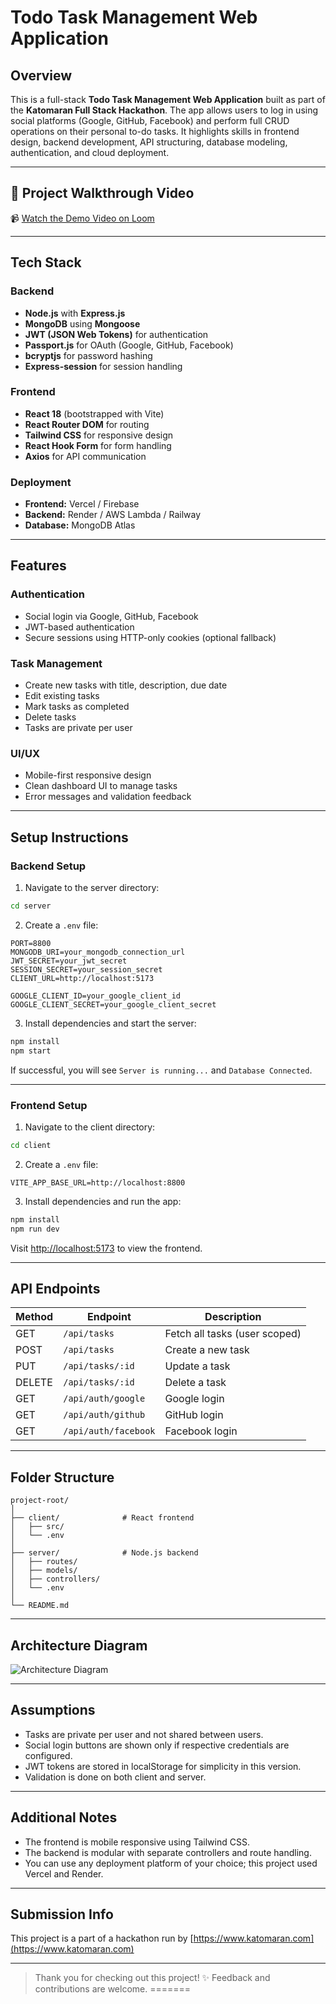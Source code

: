 #  Todo Task Management Web Application

##  Overview

This is a full-stack **Todo Task Management Web Application** built as part of the **Katomaran Full Stack Hackathon**. The app allows users to log in using social platforms (Google, GitHub, Facebook) and perform full CRUD operations on their personal to-do tasks. It highlights skills in frontend design, backend development, API structuring, database modeling, authentication, and cloud deployment.

---

## 🎥 Project Walkthrough Video

📹 [Watch the Demo Video on Loom](https://drive.google.com/file/d/16oExM62GwxW2tUFelyY77RHiPeOctA83/view?usp=sharing)

---

##  Tech Stack

### Backend

- **Node.js** with **Express.js**
- **MongoDB** using **Mongoose**
- **JWT (JSON Web Tokens)** for authentication
- **Passport.js** for OAuth (Google, GitHub, Facebook)
- **bcryptjs** for password hashing
- **Express-session** for session handling

### Frontend

- **React 18** (bootstrapped with Vite)
- **React Router DOM** for routing
- **Tailwind CSS** for responsive design
- **React Hook Form** for form handling
- **Axios** for API communication

### Deployment

- **Frontend:** Vercel / Firebase
- **Backend:** Render / AWS Lambda / Railway
- **Database:** MongoDB Atlas

---

##  Features

###  Authentication

- Social login via Google, GitHub, Facebook
- JWT-based authentication
- Secure sessions using HTTP-only cookies (optional fallback)

###  Task Management

- Create new tasks with title, description, due date
- Edit existing tasks
- Mark tasks as completed
- Delete tasks
- Tasks are private per user

###  UI/UX

- Mobile-first responsive design
- Clean dashboard UI to manage tasks
- Error messages and validation feedback

---

##  Setup Instructions

###  Backend Setup

1. Navigate to the server directory:

```bash
cd server
```

2. Create a `.env` file:

```env
PORT=8800
MONGODB_URI=your_mongodb_connection_url
JWT_SECRET=your_jwt_secret
SESSION_SECRET=your_session_secret
CLIENT_URL=http://localhost:5173

GOOGLE_CLIENT_ID=your_google_client_id
GOOGLE_CLIENT_SECRET=your_google_client_secret

```

3. Install dependencies and start the server:

```bash
npm install
npm start
```

If successful, you will see `Server is running...` and `Database Connected`.

---

###  Frontend Setup

1. Navigate to the client directory:

```bash
cd client
```

2. Create a `.env` file:

```env
VITE_APP_BASE_URL=http://localhost:8800
```

3. Install dependencies and run the app:

```bash
npm install
npm run dev
```

Visit [http://localhost:5173](http://localhost:5173) to view the frontend.

---

##  API Endpoints

| Method | Endpoint             | Description                   |
| ------ | -------------------- | ----------------------------- |
| GET    | `/api/tasks`         | Fetch all tasks (user scoped) |
| POST   | `/api/tasks`         | Create a new task             |
| PUT    | `/api/tasks/:id`     | Update a task                 |
| DELETE | `/api/tasks/:id`     | Delete a task                 |
| GET    | `/api/auth/google`   | Google login                  |
| GET    | `/api/auth/github`   | GitHub login                  |
| GET    | `/api/auth/facebook` | Facebook login                |

---

##  Folder Structure

```
project-root/
│
├── client/              # React frontend
│   ├── src/
│   └── .env
│
├── server/              # Node.js backend
│   ├── routes/
│   ├── models/
│   ├── controllers/
│   └── .env
│
└── README.md
```

---

##  Architecture Diagram

![Architecture Diagram](https://your-image-link.com/diagram.png)

---


##  Assumptions

- Tasks are private per user and not shared between users.
- Social login buttons are shown only if respective credentials are configured.
- JWT tokens are stored in localStorage for simplicity in this version.
- Validation is done on both client and server.

---

##  Additional Notes

- The frontend is mobile responsive using Tailwind CSS.
- The backend is modular with separate controllers and route handling.
- You can use any deployment platform of your choice; this project used Vercel and Render.

---

##  Submission Info

This project is a part of a hackathon run by [https://www.katomaran.com](https://www.katomaran.com)


---


> Thank you for checking out this project! ✨ Feedback and contributions are welcome.
=======

